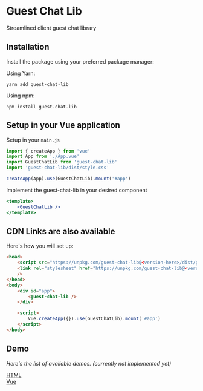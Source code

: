 # Guest Chat Lib

Streamlined client guest chat library

## Installation

Install the package using your preferred package manager:

Using Yarn:

```terminal
yarn add guest-chat-lib
```

Using npm:

```terminal
npm install guest-chat-lib
```

## Setup in your Vue application

Setup in your `main.js`

```jsx
import { createApp } from 'vue'
import App from './App.vue'
import GuestChatLib from 'guest-chat-lib'
import 'guest-chat-lib/dist/style.css'

createApp(App).use(GuestChatLib).mount('#app')
```

Implement the guest-chat-lib in your desired component

```jsx
<template>
    <GuestChatLib />
</template>
```

## CDN Links are also available

Here's how you will set up:

```html
<head>
    <script src="https://unpkg.com/guest-chat-lib@<version-here>/dist/guest-chat-lib.umd.js"></script>
    <link rel="stylesheet" href="https://unpkg.com/guest-chat-lib@<version-here>/dist/style.css"
    />
</head>
<body>
    <div id="app">
        <guest-chat-lib />
    </div>

    <script>
        Vue.createApp({}).use(GuestChatLib).mount('#app')
    </script>
</body>
```

## Demo

<i>Here's the list of available demos. (currently not implemented yet)</i>

<a  href="./demo/html/">HTML</a> <br/>
<a  href="./demo/vue/">Vue</a>
